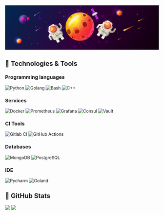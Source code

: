 [![Header](https://raw.githubusercontent.com/ch4t5ky/ch4t5ky/master/space_header.png)]()
## 🔧 Technologies & Tools
### Programming languages
<a><img alt="Python" src="https://img.shields.io/badge/Python-14354C.svg?logo=python&logoColor=white"></a>
<a><img alt="Golang" src="https://img.shields.io/badge/Golang-informational.svg?logo=go&logoColor=white"></a>
<a><img alt="Bash" src="https://img.shields.io/badge/Bash-121011.svg?logo=gnu-bash&logoColor=white"></a>
<a><img alt="C++" src="https://img.shields.io/badge/C++-00599C.svg?logo=c%2B%2B&logoColor=white"></a>

### Services
<a><img alt="Docker" src="https://img.shields.io/badge/Docker-066da5.svg?logo=docker&logoColor=white"></a>
<a><img alt="Prometheus" src="https://img.shields.io/badge/Prometheus-db4e30.svg?&logo=prometheus&logoColor=white"></a>
<a><img alt="Grafana" src="https://img.shields.io/badge/Grafana-1f1f1f.svg?&logo=grafana&logoColor=white"></a>
<a><img alt="Consul" src="https://img.shields.io/badge/Consul-d7267f.svg?logo=consul&logoColor=white"></a>
<a><img alt="Vault" src="https://img.shields.io/badge/Vault-121011.svg?logo=vault&logoColor=white"></a>

### CI Tools
<a><img alt="Gitlab CI" src="https://img.shields.io/badge/Gitlab_CI-2671E5.svg?logo=gitlab&logoColor=white"></a>
<a><img alt="GitHub Actions" src="https://img.shields.io/badge/GitHub_Actions-2671E5.svg?logo=github%20actions&logoColor=white"></a>

### Databases
<a><img alt="MongoDB" src="https://img.shields.io/badge/MongoDB-50a94b.svg?&logo=mongodb&logoColor=white"></a>
<a><img alt="PostgreSQL" src="https://img.shields.io/badge/PostgreSQL-336791.svg?&logo=postgresql&logoColor=white"></a>

### IDE
<a><img alt="Pycharm" src="https://img.shields.io/badge/PyCharm-7955f6.svg?&logo=pycharm&logoColor=white"></a>
<a><img alt="Goland" src="https://img.shields.io/badge/Goland-7955f6.svg?&logo=goland&logoColor=white"></a>

## &#127919; GitHub Stats
<p>
  <img src = "https://github-readme-stats.vercel.app/api/top-langs/?username=ch4t5ky&hide=tcl,fortran,c,powershell,batchfile,rpc">
  <img src = "https://github-readme-stats.vercel.app/api?username=ch4t5ky&show_icons=true&line_height=33&count_private=true">
</p>

